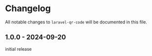 # Changelog

All notable changes to `laravel-qr-code` will be documented in this file.

## 1.0.0 - 2024-09-20

initial release
